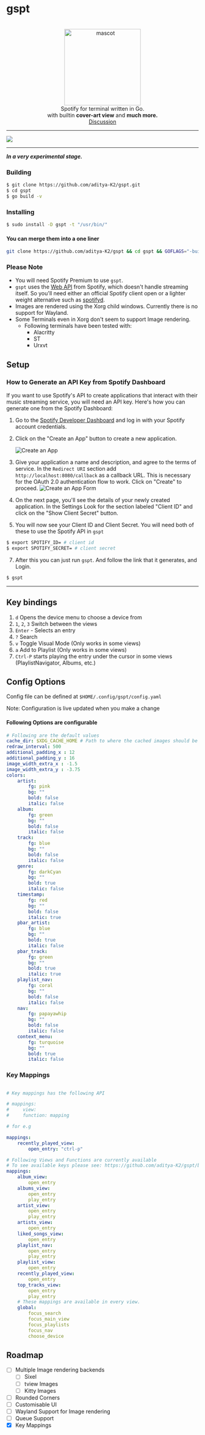 # gspt

<div class="info" align="center">
    <br><img src="./extras/mascot-res.png" alt="mascot" width="200" class="mascot"/><br>
    Spotify for terminal written in Go.<br>
    with builtin <b>cover-art view</b> and <b>much more.</b> <br>
    <!-- <a href="https://aditya-K2.github.io/gspt/"> Documentation </a> | -->
    <a href="https://github.com/aditya-K2/gspt/discussions">Discussion</a>
</div>

---

![](./extras/screenshot.png)

---

***In a very experimental stage.***

### Building

```bash
$ git clone https://github.com/aditya-K2/gspt.git
$ cd gspt
$ go build -v
```

### Installing

```bash
$ sudo install -D gspt -t "/usr/bin/"
```

#### You can merge them into a one liner

```bash
git clone https://github.com/aditya-K2/gspt && cd gspt && GOFLAGS="-buildmode=pie -trimpath -mod=readonly -modcacherw" go build -v && sudo install -D gspt -t "/usr/bin/"
```

### Please Note

- You will need Spotify Premium to use `gspt`.
- `gspt` uses the [Web API](https://developer.spotify.com/documentation/web-api) from Spotify, which doesn't handle streaming itself. So you'll need either an official Spotify client open or a lighter weight alternative such as [spotifyd](https://github.com/Spotifyd/spotifyd).
- Images are rendered using the Xorg child windows. Currently there is no support for Wayland.
- Some Terminals even in Xorg don't seem to support Image rendering.
    - Following terminals have been tested with:
        - Alacritty
        - ST
        - Urxvt

## Setup

### How to Generate an API Key from Spotify Dashboard


If you want to use Spotify's API to create applications that interact with their music streaming service, you will need an API key. Here's how you can generate one from the Spotify Dashboard:

1. Go to the [Spotify Developer Dashboard](https://developer.spotify.com/dashboard/) and log in with your Spotify account credentials.

2. Click on the "Create an App" button to create a new application.

   ![Create an App](./extras/create.png)

3. Give your application a name and description, and agree to the terms of service. In the `Redirect URI` section add `http://localhost:8080/callback` as a callback URL. This is necessary for the OAuth 2.0 authentication flow to work. Click on "Create" to proceed.
   ![Create an App Form](./extras/create_form.png)

4. On the next page, you'll see the details of your newly created application. In the Settings Look for the section labeled "Client ID" and click on the "Show Client Secret" button.

5. You will now see your Client ID and Client Secret. You will need both of these to use the Spotify API in `gspt`

```bash
$ export SPOTIFY_ID= # client id
$ export SPOTIFY_SECRET= # client secret
```

7. After this you can just run `gspt`. And follow the link that it generates, and Login.

```bash
$ gspt
```

---

## Key bindings

1. `d` Opens the device menu to choose a device from
1. `1`, `2`, `3` Switch between the views
1. `Enter` - Selects an entry
1. `?` Search
1. `v` Toggle Visual Mode (Only works in some views)
1. `a` Add to Playlist (Only works in some views)
1. `Ctrl-P` starts playing the entry under the cursor in some views (PlaylistNavigator, Albums, etc.)

## Config Options

Config file can be defined at `$HOME/.config/gspt/config.yaml`

Note: Configuration is live updated when you make a change

#### Following Options are configurable

```yml
# Following are the default values
cache_dir: $XDG_CACHE_HOME # Path to where the cached images should be stored.
redraw_interval: 500
additional_padding_x : 12
additional_padding_y : 16
image_width_extra_x : -1.5
image_width_extra_y : -3.75
colors:
    artist:
        fg: pink
        bg: ""
        bold: false
        italic: false
    album:
        fg: green
        bg: ""
        bold: false
        italic: false
    track:
        fg: blue
        bg: ""
        bold: false
        italic: false
    genre:
        fg: darkCyan
        bg: ""
        bold: true
        italic: false
    timestamp:
        fg: red
        bg: ""
        bold: false
        italic: true
    pbar_artist:
        fg: blue
        bg: ""
        bold: true
        italic: false
    pbar_track:
        fg: green
        bg: ""
        bold: true
        italic: true
    playlist_nav:
        fg: coral
        bg: ""
        bold: false
        italic: false
    nav:
        fg: papayawhip
        bg: ""
        bold: false
        italic: false
    context_menu:
        fg: turquoise
        bg: ""
        bold: true
        italic: false
```

### Key Mappings

```yaml

# Key mappings has the following API

# mappings:
#     view:
#     function: mapping

# for e.g

mappings:
    recently_played_view:
        open_entry: "ctrl-p"

# Following Views and Functions are currently available
# To see available keys please see: https://github.com/aditya-K2/gspt/blob/master/config/key.go#L13
mappings:
    album_view:
        open_entry
    albums_view:
        open_entry
        play_entry
    artist_view:
        open_entry
        play_entry
    artists_view:
        open_entry
    liked_songs_view:
        open_entry
    playlist_nav:
        open_entry
        play_entry
    playlist_view:
        open_entry
    recently_played_view:
        open_entry
    top_tracks_view:
        open_entry
        play_entry
    # These mappings are available in every view.
    global:
        focus_search
        focus_main_view
        focus_playlists
        focus_nav
        choose_device
```

## Roadmap

- [ ] Multiple Image rendering backends
    - [ ] Sixel
    - [ ] tview Images
    - [ ] Kitty Images
- [ ] Rounded Corners
- [ ] Customisable UI
- [ ] Wayland Support for Image rendering
- [ ] Queue Support
- [x] Key Mappings
